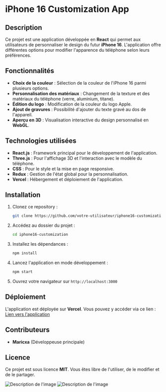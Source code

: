 # iPhone 16 Customization App

## Description
Ce projet est une application développée en **React** qui permet aux utilisateurs de personnaliser le design du futur **iPhone 16**. L'application offre différentes options pour modifier l'apparence du téléphone selon leurs préférences.

## Fonctionnalités
- **Choix de la couleur** : Sélection de la couleur de l'iPhone 16 parmi plusieurs options.
- **Personnalisation des matériaux** : Changement de la texture et des matériaux du téléphone (verre, aluminium, titane).
- **Édition du logo** : Modification de la couleur du logo Apple.
- **Ajout de gravures** : Possibilité d'ajouter du texte gravé au dos de l'appareil.
- **Aperçu en 3D** : Visualisation interactive du design personnalisé en **WebGL**.

## Technologies utilisées
- **React.js** : Framework principal pour le développement de l'application.
- **Three.js** : Pour l'affichage 3D et l'interaction avec le modèle du téléphone.
- **CSS** : Pour le style et la mise en page responsive.
- **Redux** : Gestion de l'état global pour la personnalisation.
- **Vercel** : Hébergement et déploiement de l'application.

## Installation
1. Clonez ce repository :
   ```bash
   git clone https://github.com/votre-utilisateur/iphone16-customization.git
   ```
2. Accédez au dossier du projet :
   ```bash
   cd iphone16-customization
   ```
3. Installez les dépendances :
   ```bash
   npm install
   ```
4. Lancez l'application en mode développement :
   ```bash
   npm start
   ```
5. Ouvrez votre navigateur sur `http://localhost:3000`

## Déploiement
L'application est déployée sur **Vercel**. Vous pouvez y accéder via ce lien : [Lien vers l'application](https://iphone16-custom.vercel.app)

## Contributeurs
- **Maricxa** (Développeuse principale)

## Licence
Ce projet est sous licence **MIT**. Vous êtes libre de l'utiliser, de le modifier et de le partager.

![Description de l'image](/iphone16.png)
![Description de l'image](/iphone.png)


